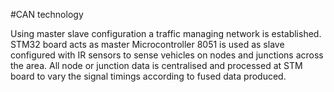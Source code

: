 #CAN technology

Using master slave configuration a traffic managing network is established. 
STM32 board acts as master
Microcontroller 8051 is used as slave configured with IR sensors to sense vehicles on nodes and junctions across the area.
All node or junction data is centralised and processed at STM board to vary the signal timings according to fused data produced.
